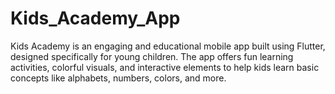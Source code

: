 # Kids_Academy_App
Kids Academy is an engaging and educational mobile app built using Flutter, designed specifically for young children. The app offers fun learning activities, colorful visuals, and interactive elements to help kids learn basic concepts like alphabets, numbers, colors, and more.

